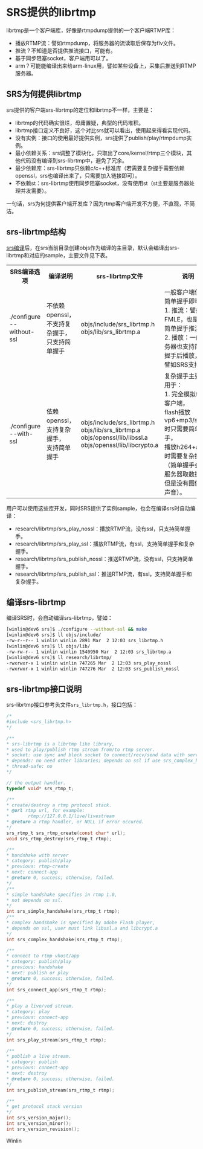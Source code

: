 # SRS提供的librtmp

librtmp是一个客户端库，好像是rtmpdump提供的一个客户端RTMP库：
* 播放RTMP流：譬如rtmpdump，将服务器的流读取后保存为flv文件。
* 推流？不知道是否提供推流接口，可能有。
* 基于同步阻塞socket，客户端用可以了。
* arm？可能能编译出来给arm-linux用，譬如某些设备上，采集后推送到RTMP服务器。

## SRS为何提供librtmp

srs提供的客户端srs-librtmp的定位和librtmp不一样，主要是：
* librtmp的代码确实很烂，毋庸置疑，典型的代码堆积。
* librtmp接口定义不良好，这个对比srs就可以看出，使用起来得看实现代码。
* 没有实例：接口的使用最好提供实例，srs提供了publish/play/rtmpdump实例。
* 最小依赖关系：srs调整了模块化，只取出了core/kernel/rtmp三个模块，其他代码没有编译到srs-librtmp中，避免了冗余。
* 最少依赖库：srs-librtmp只依赖c/c++标准库（若需要复杂握手需要依赖openssl，srs也编译出来了，只需要加入链接即可）。
* 不依赖st：srs-librtmp使用同步阻塞socket，没有使用st（st主要是服务器处理并发需要）。

一句话，srs为何提供客户端开发库？因为rtmp客户端开发不方便，不直观，不简洁。

## srs-librtmp结构

[srs编译](https://github.com/winlinvip/simple-rtmp-server/wiki/Build)后，在srs当前目录创建objs作为编译的主目录，默认会编译出srs-librtmp和对应的sample，主要文件见下表。

<table>
<tr>
<th>SRS编译选项</th><th>编译说明</th><th>srs-librtmp文件</th><th>说明</th>
</tr>
<tr>
<td>./configure --without-ssl</td>
<td>不依赖openssl，<br/>不支持复杂握手，<br/>只支持简单握手</td>
<td>
objs/include/srs_librtmp.h<br/>
objs/lib/srs_librtmp.a
</td>
<td>
一般客户端使用简单握手即可：<br/>
1. 推流：譬如FMLE，也是使用简单握手推流。<br/>
2. 播放：一般服务器也支持简单握手后播放，<br/>譬如SRS支持。
</td>
</tr>
<tr>
<td>./configure --with-ssl</td>
<td>依赖openssl，<br/>支持复杂握手，<br/>支持简单握手</td>
<td>
objs/include/srs_librtmp.h<br/>
objs/lib/srs_librtmp.a<br/>
objs/openssl/lib/libssl.a<br/>
objs/openssl/lib/libcrypto.a
</td>
<td>
复杂握手主要应用于：<br/>
1. 完全模拟flash客户端，<br/>
flash播放vp6+mp3/speex时只需要简单握手，<br/>
播放h264+aac时需要复杂握手<br/>（简单握手会从服务器取数据，<br/>但是没有图像和声音）。
</td>
</tr>
</table>

用户可以使用这些库开发，同时SRS提供了实例sample，也会在编译srs时自动编译：
* research/librtmp/srs_play_nossl：播放RTMP流，没有ssl，只支持简单握手。
* research/librtmp/srs_play_ssl：播放RTMP流，有ssl，支持简单握手和复杂握手。
* research/librtmp/srs_publish_nossl：推送RTMP流，没有ssl，只支持简单握手。
* research/librtmp/srs_publish_ssl：推送RTMP流，有ssl，支持简单握手和复杂握手。

## 编译srs-librtmp

编译SRS时，会自动编译srs-librtmp，譬如：

```bash
[winlin@dev6 srs]$ ./configure --without-ssl && make
[winlin@dev6 srs]$ ll objs/include/
-rw-r--r-- 1 winlin winlin 2891 Mar  2 12:03 srs_librtmp.h
[winlin@dev6 srs]$ ll objs/lib/
-rw-rw-r-- 1 winlin winlin 1540950 Mar  2 12:03 srs_librtmp.a
[winlin@dev6 srs]$ ll research/librtmp/
-rwxrwxr-x 1 winlin winlin 747265 Mar  2 12:03 srs_play_nossl
-rwxrwxr-x 1 winlin winlin 747276 Mar  2 12:03 srs_publish_nossl
```

## srs-librtmp接口说明

srs-librtmp接口参考头文件`srs_librtmp.h`，接口包括：

```c
/*
#include <srs_librtmp.h>
*/

/**
* srs-librtmp is a librtmp like library,
* used to play/publish rtmp stream from/to rtmp server.
* socket: use sync and block socket to connect/recv/send data with server.
* depends: no need other libraries; depends on ssl if use srs_complex_handshake.
* thread-safe: no
*/

// the output handler.
typedef void* srs_rtmp_t;

/**
* create/destroy a rtmp protocol stack.
* @url rtmp url, for example: 
* 		rtmp://127.0.0.1/live/livestream
* @return a rtmp handler, or NULL if error occured.
*/
srs_rtmp_t srs_rtmp_create(const char* url);
void srs_rtmp_destroy(srs_rtmp_t rtmp);

/**
* handshake with server
* category: publish/play
* previous: rtmp-create
* next: connect-app
* @return 0, success; otherwise, failed.
*/
/**
* simple handshake specifies in rtmp 1.0,
* not depends on ssl.
*/
int srs_simple_handshake(srs_rtmp_t rtmp);
/**
* complex handshake is specified by adobe Flash player,
* depends on ssl, user must link libssl.a and libcrypt.a
*/
int srs_complex_handshake(srs_rtmp_t rtmp);

/**
* connect to rtmp vhost/app
* category: publish/play
* previous: handshake
* next: publish or play
* @return 0, success; otherwise, failed.
*/
int srs_connect_app(srs_rtmp_t rtmp);

/**
* play a live/vod stream.
* category: play
* previous: connect-app
* next: destroy
* @return 0, success; otherwise, failed.
*/
int srs_play_stream(srs_rtmp_t rtmp);

/**
* publish a live stream.
* category: publish
* previous: connect-app
* next: destroy
* @return 0, success; otherwise, failed.
*/
int srs_publish_stream(srs_rtmp_t rtmp);

/**
* get protocol stack version
*/
int srs_version_major();
int srs_version_minor();
int srs_version_revision();
```

Winlin